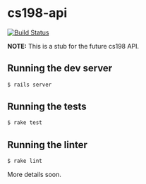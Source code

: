 # cs198-api

[![Build Status](https://drone.io/github.com/cs198/cs198-api/status.png)](https://drone.io/github.com/cs198/cs198-api/latest)

**NOTE:** This is a stub for the future cs198 API.

## Running the dev server

```bash
$ rails server
```

## Running the tests

```bash
$ rake test
```

## Running the linter

```bash
$ rake lint
```

More details soon.
